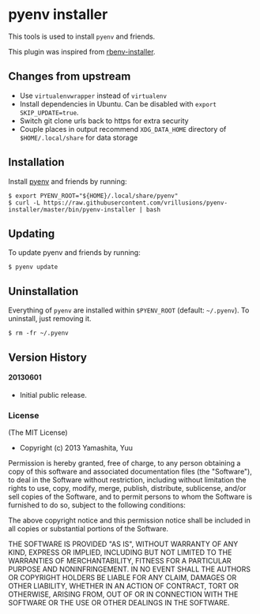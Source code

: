 # pyenv installer

This tools is used to install `pyenv` and friends.

This plugin was inspired from [rbenv-installer](https://github.com/fesplugas/rbenv-installer).

## Changes from upstream

* Use `virtualenvwrapper` instead of `virtualenv`
* Install dependencies in Ubuntu. Can be disabled with `export SKIP_UPDATE=true`.
* Switch git clone urls back to https for extra security
* Couple places in output recommend `XDG_DATA_HOME` directory of `$HOME/.local/share` for data storage

## Installation

Install [pyenv](https://github.com/yyuu/pyenv) and friends by running:

    $ export PYENV_ROOT="${HOME}/.local/share/pyenv"
    $ curl -L https://raw.githubusercontent.com/vrillusions/pyenv-installer/master/bin/pyenv-installer | bash

## Updating

To update pyenv and friends by running:

    $ pyenv update

## Uninstallation

Everything of `pyenv` are installed within `$PYENV_ROOT` (default: `~/.pyenv`). To uninstall, just removing it.

    $ rm -fr ~/.pyenv

## Version History

#### 20130601

 * Initial public release.

### License

(The MIT License)

* Copyright (c) 2013 Yamashita, Yuu

Permission is hereby granted, free of charge, to any person obtaining
a copy of this software and associated documentation files (the
"Software"), to deal in the Software without restriction, including
without limitation the rights to use, copy, modify, merge, publish,
distribute, sublicense, and/or sell copies of the Software, and to
permit persons to whom the Software is furnished to do so, subject to
the following conditions:

The above copyright notice and this permission notice shall be
included in all copies or substantial portions of the Software.

THE SOFTWARE IS PROVIDED "AS IS", WITHOUT WARRANTY OF ANY KIND,
EXPRESS OR IMPLIED, INCLUDING BUT NOT LIMITED TO THE WARRANTIES OF
MERCHANTABILITY, FITNESS FOR A PARTICULAR PURPOSE AND
NONINFRINGEMENT. IN NO EVENT SHALL THE AUTHORS OR COPYRIGHT HOLDERS BE
LIABLE FOR ANY CLAIM, DAMAGES OR OTHER LIABILITY, WHETHER IN AN ACTION
OF CONTRACT, TORT OR OTHERWISE, ARISING FROM, OUT OF OR IN CONNECTION
WITH THE SOFTWARE OR THE USE OR OTHER DEALINGS IN THE SOFTWARE.
